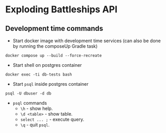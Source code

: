 # Exploding Battleships API

## Development time commands

* Start docker image with development time services (can also be done by running the composeUp Gradle task)
```
docker compose up --build --force-recreate 
```
    
* Start shell on postgres container

```
docker exec -ti db-tests bash
```

* Start `psql` inside postgres container
```
psql -U dbuser -d db
```
* `psql` commands
  * `\h` - show help. 
  * `\d <table>` - show table.
  * `select ... ;` - execute query.
  * `\q` - quit `psql`.
